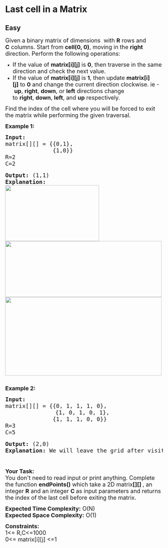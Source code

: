 # Last cell in a Matrix
## Easy 
<div class="problems_problem_content__Xm_eO"><p><span style="font-size:18px">Given a binary matrix&nbsp;of dimensions&nbsp;&nbsp;with <strong>R</strong>&nbsp;rows and <strong>C</strong>&nbsp;columns. Start from&nbsp;<strong>cell(0, 0)</strong>, moving in the&nbsp;<strong>right</strong> direction. Perform the following operations:&nbsp;</span></p>

<ul>
	<li><span style="font-size:18px">If the value of&nbsp;<strong>matrix[i][j]</strong>&nbsp;is&nbsp;<strong>0</strong>, then traverse in the same direction and check the next value.</span></li>
	<li><span style="font-size:18px">If the value of&nbsp;<strong>matrix[i][j]</strong>&nbsp;is&nbsp;<strong>1</strong>, then update&nbsp;<strong>matrix[i][j]</strong>&nbsp;to&nbsp;<strong>0</strong>&nbsp;and change the current direction clockwise. ie -&nbsp;<strong>up</strong>,&nbsp;<strong>right</strong>,&nbsp;<strong>down</strong>, or&nbsp;<strong>left</strong>&nbsp;directions change to&nbsp;<strong>right</strong>,&nbsp;<strong>down</strong>,&nbsp;<strong>left</strong>, and&nbsp;<strong>up</strong>&nbsp;respectively.</span></li>
</ul>

<p><span style="font-size:18px">Find the index of the cell where you will be forced to exit the matrix while performing the given traversal.&nbsp;</span></p>

<p><strong><span style="font-size:18px">Example 1:</span></strong></p>

<pre><span style="font-size:18px"><strong>Input:</strong>
matrix[][] = {{0,1},
              {1,0}}
R=2
C=2</span>

<span style="font-size:18px"><strong>Output:</strong> (1,1)
<strong>Explanation:</strong>
<img alt="" src="https://media.geeksforgeeks.org/img-practice/endpoint1-1622886995.jpg" style="height:178px; width:300px">
<img alt="" src="https://media.geeksforgeeks.org/img-practice/endpoint2-1622887085.jpg" style="height:178px; width:500px">
<img alt="" src="https://media.geeksforgeeks.org/img-practice/endpoint3-1622887174.jpg" style="height:250px; width:500px"></span>

</pre>

<p><span style="font-size:18px"><strong>Example 2:</strong></span></p>

<pre><span style="font-size:18px"><strong>Input:</strong> 
matrix[][] = {{0, 1, 1, 1, 0},</span>
                   <span style="font-size:18px">{1, 0, 1, 0, 1},
              {1, 1, 1, 0, 0}}
R=3
C=5</span>

<span style="font-size:18px"><strong>Output:</strong> (2,0)
<strong>Explanation: </strong>We will leave the grid after visiting the index (2,0).</span>
</pre>

<p>&nbsp;</p>

<p><span style="font-size:18px"><strong>Your Task:</strong><br>
You don't need to read input or print anything. Complete the function <strong>endPoints()</strong>&nbsp;which take a 2D matrix<strong>[][] </strong>, an integer <strong>R</strong> and an integer <strong>C </strong>as input parameters and returns the index of the last cell before exiting the matrix.&nbsp;</span></p>

<p><span style="font-size:18px"><strong>Expected Time Complexity:</strong> O(N)<br>
<strong>Expected Space Complexity:</strong> O(1)</span></p>

<p><span style="font-size:18px"><strong>Constraints:</strong><br>
1&lt;= R,C&lt;=1000<br>
0&lt;= matrix[i][j] &lt;=1</span></p>
</div>
